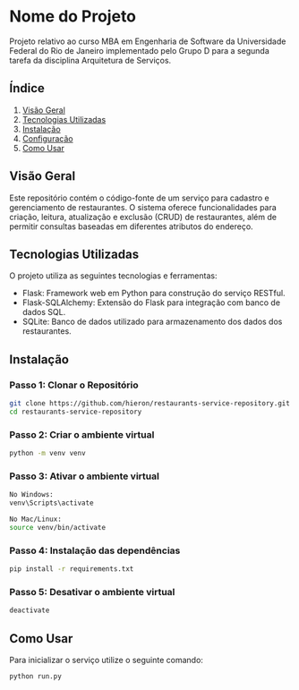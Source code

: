 # Nome do Projeto

Projeto relativo ao curso MBA em Engenharia de Software da Universidade Federal do Rio de Janeiro implementado pelo Grupo D para a segunda tarefa da disciplina Arquitetura de Serviços.

## Índice

1. [Visão Geral](#visão-geral)
2. [Tecnologias Utilizadas](#tecnologias-utilizadas)
3. [Instalação](#instalação)
4. [Configuração](#configuração)
5. [Como Usar](#como-usar)

## Visão Geral

Este repositório contém o código-fonte de um serviço para cadastro e gerenciamento de restaurantes. O sistema oferece funcionalidades para criação, leitura, atualização e exclusão (CRUD) de restaurantes, além de permitir consultas baseadas em diferentes atributos do endereço.

## Tecnologias Utilizadas

O projeto utiliza as seguintes tecnologias e ferramentas:

- Flask: Framework web em Python para construção do serviço RESTful.
- Flask-SQLAlchemy: Extensão do Flask para integração com banco de dados SQL.
- SQLite: Banco de dados utilizado para armazenamento dos dados dos restaurantes.

## Instalação

### Passo 1: Clonar o Repositório

```bash
git clone https://github.com/hieron/restaurants-service-repository.git
cd restaurants-service-repository
```

### Passo 2: Criar o ambiente virtual

```bash
python -m venv venv
```

### Passo 3: Ativar o ambiente virtual

```bash
No Windows:
venv\Scripts\activate

No Mac/Linux:
source venv/bin/activate
```

### Passo 4: Instalação das dependências

```bash
pip install -r requirements.txt
```

### Passo 5: Desativar o ambiente virtual

```bash
deactivate
```

## Como Usar

Para inicializar o serviço utilize o seguinte comando:
```bash
python run.py
```